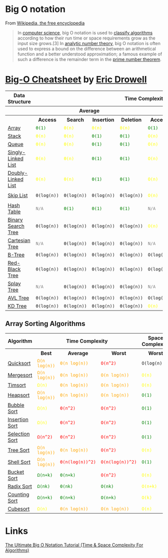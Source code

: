 Big O notation
===
From [Wikipedia, the free encyclopedia](https://en.wikipedia.org/wiki/Big_O_notation)

>In [computer science](https://en.wikipedia.org/wiki/Computer_science), 
>big O notation is used to [classify algorithms](https://en.wikipedia.org/wiki/Computational_complexity_theory) 
>according to how their run time or space requirements grow as the input size grows.[3] 
>In [analytic number theory](https://en.wikipedia.org/wiki/Analytic_number_theory), 
>big O notation is often used to express a bound on the difference between an arithmetical 
>function and a better understood approximation; a famous example of such a difference is 
>the remainder term in the [prime number theorem](https://en.wikipedia.org/wiki/Prime_number_theorem).

[Big-O Cheatsheet](https://www.bigocheatsheet.com/) by [Eric Drowell](https://twitter.com/ericdrowell)
===

<table style="color: table table-bordered table-striped">
    <tr>
      <th>Data Structure</th>
      <th colspan="8">Time Complexity</th>
      <th>Space Complexity</th>
    </tr>
    <tr>
      <th></th>
      <th colspan="4">Average</th>
      <th colspan="4">Worst</th>
      <th>Worst</th>
    </tr>
    <tr>
      <th></th>
      <th>Access</th>
      <th>Search</th>
      <th>Insertion</th>
      <th>Deletion</th>
      <th>Access</th>
      <th>Search</th>
      <th>Insertion</th>
      <th>Deletion</th>
      <th></th>
    </tr>
    <tr>
      <td><a href="http://en.wikipedia.org/wiki/Array_data_structure">Array</a></td>
      <td><code style="color: green">&Theta;(1)</code></td>
      <td><code style="color: yellow">&Theta;(n)</code></td>
      <td><code style="color: yellow">&Theta;(n)</code></td>
      <td><code style="color: yellow">&Theta;(n)</code></td>
      <td><code style="color: green">O(1)</code></td>
      <td><code style="color: yellow">O(n)</code></td>
      <td><code style="color: yellow">O(n)</code></td>
      <td><code style="color: yellow">O(n)</code></td>
      <td><code style="color: yellow">O(n)</code></td>
    </tr>
    <tr>
      <td><a href="http://en.wikipedia.org/wiki/Stack_(abstract_data_type)">Stack</a></td>
      <td><code style="color: yellow">&Theta;(n)</code></td>
      <td><code style="color: yellow">&Theta;(n)</code></td>
      <td><code style="color: green">&Theta;(1)</code></td>
      <td><code style="color: green">&Theta;(1)</code></td>
      <td><code style="color: yellow">O(n)</code></td>
      <td><code style="color: yellow">O(n)</code></td>
      <td><code style="color: green">O(1)</code></td>
      <td><code style="color: green">O(1)</code></td>
      <td><code style="color: yellow">O(n)</code></td>
    </tr>
    <tr>
      <td><a href="http://en.wikipedia.org/wiki/Queue_(abstract_data_type)">Queue</a></td>
      <td><code style="color: yellow">&Theta;(n)</code></td>
      <td><code style="color: yellow">&Theta;(n)</code></td>
      <td><code style="color: green">&Theta;(1)</code></td>
      <td><code style="color: green">&Theta;(1)</code></td>
      <td><code style="color: yellow">O(n)</code></td>
      <td><code style="color: yellow">O(n)</code></td>
      <td><code style="color: green">O(1)</code></td>
      <td><code style="color: green">O(1)</code></td>
      <td><code style="color: yellow">O(n)</code></td>
    </tr>
    <tr>
      <td><a href="http://en.wikipedia.org/wiki/Singly_linked_list#Singly_linked_lists">Singly-Linked List</a></td>
      <td><code style="color: yellow">&Theta;(n)</code></td>
      <td><code style="color: yellow">&Theta;(n)</code></td>
      <td><code style="color: green">&Theta;(1)</code></td>
      <td><code style="color: green">&Theta;(1)</code></td>
      <td><code style="color: yellow">O(n)</code></td>
      <td><code style="color: yellow">O(n)</code></td>
      <td><code style="color: green">O(1)</code></td>
      <td><code style="color: green">O(1)</code></td>
      <td><code style="color: yellow">O(n)</code></td>
    </tr>
    <tr>
      <td><a href="http://en.wikipedia.org/wiki/Doubly_linked_list">Doubly-Linked List</a></td>
      <td><code style="color: yellow">&Theta;(n)</code></td>
      <td><code style="color: yellow">&Theta;(n)</code></td>
      <td><code style="color: green">&Theta;(1)</code></td>
      <td><code style="color: green">&Theta;(1)</code></td>
      <td><code style="color: yellow">O(n)</code></td>
      <td><code style="color: yellow">O(n)</code></td>
      <td><code style="color: green">O(1)</code></td>
      <td><code style="color: green">O(1)</code></td>
      <td><code style="color: yellow">O(n)</code></td>
    </tr>
    <tr>
      <td><a href="http://en.wikipedia.org/wiki/Skip_list">Skip List</a></td>
      <td><code style="color: yellow-green">&Theta;(log(n))</code></td>
      <td><code style="color: yellow-green">&Theta;(log(n))</code></td>
      <td><code style="color: yellow-green">&Theta;(log(n))</code></td>
      <td><code style="color: yellow-green">&Theta;(log(n))</code></td>
      <td><code style="color: yellow">O(n)</code></td>
      <td><code style="color: yellow">O(n)</code></td>
      <td><code style="color: yellow">O(n)</code></td>
      <td><code style="color: yellow">O(n)</code></td>
      <td><code style="color: orange">O(n log(n))</code></td>
    </tr>
    <tr>
      <td><a href="http://en.wikipedia.org/wiki/Hash_table">Hash Table</a></td>
      <td><code style="color: gray">N/A</code></td>
      <td><code style="color: green">&Theta;(1)</code></td>
      <td><code style="color: green">&Theta;(1)</code></td>
      <td><code style="color: green">&Theta;(1)</code></td>
      <td><code style="color: gray">N/A</code></td>
      <td><code style="color: yellow">O(n)</code></td>
      <td><code style="color: yellow">O(n)</code></td>
      <td><code style="color: yellow">O(n)</code></td>
      <td><code style="color: yellow">O(n)</code></td>
    </tr>
    <tr>
      <td><a href="http://en.wikipedia.org/wiki/Binary_search_tree">Binary Search Tree</a></td>
      <td><code style="color: yellow-green">&Theta;(log(n))</code></td>
      <td><code style="color: yellow-green">&Theta;(log(n))</code></td>
      <td><code style="color: yellow-green">&Theta;(log(n))</code></td>
      <td><code style="color: yellow-green">&Theta;(log(n))</code></td>
      <td><code style="color: yellow">O(n)</code></td>
      <td><code style="color: yellow">O(n)</code></td>
      <td><code style="color: yellow">O(n)</code></td>
      <td><code style="color: yellow">O(n)</code></td>
      <td><code style="color: yellow">O(n)</code></td>
    </tr>
    <tr>
      <td><a href="https://en.wikipedia.org/wiki/Cartesian_tree">Cartesian Tree</a></td>
      <td><code style="color: gray">N/A</code></td>
      <td><code style="color: yellow-green">&Theta;(log(n))</code></td>
      <td><code style="color: yellow-green">&Theta;(log(n))</code></td>
      <td><code style="color: yellow-green">&Theta;(log(n))</code></td>
      <td><code style="color: gray">N/A</code></td>
      <td><code style="color: yellow">O(n)</code></td>
      <td><code style="color: yellow">O(n)</code></td>
      <td><code style="color: yellow">O(n)</code></td>
      <td><code style="color: yellow">O(n)</code></td>
    </tr>
    <tr>
      <td><a href="http://en.wikipedia.org/wiki/B_tree">B-Tree</a></td>
      <td><code style="color: yellow-green">&Theta;(log(n))</code></td>
      <td><code style="color: yellow-green">&Theta;(log(n))</code></td>
      <td><code style="color: yellow-green">&Theta;(log(n))</code></td>
      <td><code style="color: yellow-green">&Theta;(log(n))</code></td>
      <td><code style="color: yellow-green">O(log(n))</code></td>
      <td><code style="color: yellow-green">O(log(n))</code></td>
      <td><code style="color: yellow-green">O(log(n))</code></td>
      <td><code style="color: yellow-green">O(log(n))</code></td>
      <td><code style="color: yellow">O(n)</code></td>
    </tr>
    <tr>
      <td><a href="http://en.wikipedia.org/wiki/Red-black_tree">Red-Black Tree</a></td>
      <td><code style="color: yellow-green">&Theta;(log(n))</code></td>
      <td><code style="color: yellow-green">&Theta;(log(n))</code></td>
      <td><code style="color: yellow-green">&Theta;(log(n))</code></td>
      <td><code style="color: yellow-green">&Theta;(log(n))</code></td>
      <td><code style="color: yellow-green">O(log(n))</code></td>
      <td><code style="color: yellow-green">O(log(n))</code></td>
      <td><code style="color: yellow-green">O(log(n))</code></td>
      <td><code style="color: yellow-green">O(log(n))</code></td>
      <td><code style="color: yellow">O(n)</code></td>
    </tr>
    <tr>
      <td><a href="https://en.wikipedia.org/wiki/Splay_tree">Splay Tree</a></td>
      <td><code style="color: gray">N/A</code></td>
      <td><code style="color: yellow-green">&Theta;(log(n))</code></td>
      <td><code style="color: yellow-green">&Theta;(log(n))</code></td>
      <td><code style="color: yellow-green">&Theta;(log(n))</code></td>
      <td><code style="color: gray">N/A</code></td>
      <td><code style="color: yellow-green">O(log(n))</code></td>
      <td><code style="color: yellow-green">O(log(n))</code></td>
      <td><code style="color: yellow-green">O(log(n))</code></td>
      <td><code style="color: yellow">O(n)</code></td>
    </tr>
    <tr>
      <td><a href="http://en.wikipedia.org/wiki/AVL_tree">AVL Tree</a></td>
      <td><code style="color: yellow-green">&Theta;(log(n))</code></td>
      <td><code style="color: yellow-green">&Theta;(log(n))</code></td>
      <td><code style="color: yellow-green">&Theta;(log(n))</code></td>
      <td><code style="color: yellow-green">&Theta;(log(n))</code></td>
      <td><code style="color: yellow-green">O(log(n))</code></td>
      <td><code style="color: yellow-green">O(log(n))</code></td>
      <td><code style="color: yellow-green">O(log(n))</code></td>
      <td><code style="color: yellow-green">O(log(n))</code></td>
      <td><code style="color: yellow">O(n)</code></td>
    </tr>
    <tr>
      <td><a href="http://en.wikipedia.org/wiki/K-d_tree">KD Tree</a></td>
      <td><code style="color: yellow-green">&Theta;(log(n))</code></td>
      <td><code style="color: yellow-green">&Theta;(log(n))</code></td>
      <td><code style="color: yellow-green">&Theta;(log(n))</code></td>
      <td><code style="color: yellow-green">&Theta;(log(n))</code></td>
      <td><code style="color: yellow">O(n)</code></td>
      <td><code style="color: yellow">O(n)</code></td>
      <td><code style="color: yellow">O(n)</code></td>
      <td><code style="color: yellow">O(n)</code></td>
      <td><code style="color: yellow">O(n)</code></td>
    </tr>
</table>

<h2 id="sorting">Array Sorting Algorithms</h2>
<table style="color: table table-bordered table-striped">
    <tr>
      <th>Algorithm</th>
      <th colspan="3">Time Complexity</th>
      <th>Space Complexity</th>
    </tr>
    <tr>
      <th></th>
      <th>Best</th>
      <th>Average</th>
      <th>Worst</th>
      <th>Worst</th>
    </tr>
    <tr>
      <td><a href="http://en.wikipedia.org/wiki/Quicksort">Quicksort</a></td>
      <td><code style="color: orange">&Omega;(n log(n))</code></td>
      <td><code style="color: orange">&Theta;(n log(n))</code></td>
      <td><code style="color: red">O(n^2)</code></td>
      <td><code style="color: yellow-green">O(log(n))</code></td>
    </tr>
    <tr>
      <td><a href="http://en.wikipedia.org/wiki/Merge_sort">Mergesort</a></td>
      <td><code style="color: orange">&Omega;(n log(n))</code></td>
      <td><code style="color: orange">&Theta;(n log(n))</code></td>
      <td><code style="color: orange">O(n log(n))</code></td>
      <td><code style="color: yellow">O(n)</code></td>
    </tr>
    <tr>
      <td><a href="http://en.wikipedia.org/wiki/Timsort">Timsort</a></td>
      <td><code style="color: yellow">&Omega;(n)</code></td>
      <td><code style="color: orange">&Theta;(n log(n))</code></td>
      <td><code style="color: orange">O(n log(n))</code></td>
      <td><code style="color: yellow">O(n)</code></td>
    </tr>
    <tr>
      <td><a href="http://en.wikipedia.org/wiki/Heapsort">Heapsort</a></td>
      <td><code style="color: orange">&Omega;(n log(n))</code></td>
      <td><code style="color: orange">&Theta;(n log(n))</code></td>
      <td><code style="color: orange">O(n log(n))</code></td>
      <td><code style="color: green">O(1)</code></td>
    </tr>
    <tr>
      <td><a href="http://en.wikipedia.org/wiki/Bubble_sort">Bubble Sort</a></td>
      <td><code style="color: yellow">&Omega;(n)</code></td>
      <td><code style="color: red">&Theta;(n^2)</code></td>
      <td><code style="color: red">O(n^2)</code></td>
      <td><code style="color: green">O(1)</code></td>
    </tr>
    <tr>
      <td><a href="http://en.wikipedia.org/wiki/Insertion_sort">Insertion Sort</a></td>
      <td><code style="color: yellow">&Omega;(n)</code></td>
      <td><code style="color: red">&Theta;(n^2)</code></td>
      <td><code style="color: red">O(n^2)</code></td>
      <td><code style="color: green">O(1)</code></td>
    </tr>
    <tr>
      <td><a href="http://en.wikipedia.org/wiki/Selection_sort">Selection Sort</a></td>
      <td><code style="color: red">&Omega;(n^2)</code></td>
      <td><code style="color: red">&Theta;(n^2)</code></td>
      <td><code style="color: red">O(n^2)</code></td>
      <td><code style="color: green">O(1)</code></td>
    </tr>
    <tr>
      <td><a href="https://en.wikipedia.org/wiki/Tree_sort">Tree Sort</a></td>
      <td><code style="color: orange">&Omega;(n log(n))</code></td>
      <td><code style="color: orange">&Theta;(n log(n))</code></td>
      <td><code style="color: red">O(n^2)</code></td>
      <td><code style="color: yellow">O(n)</code></td>
    </tr>
    <tr>
      <td><a href="http://en.wikipedia.org/wiki/Shellsort">Shell Sort</a></td>
      <td><code style="color: orange">&Omega;(n log(n))</code></td>
      <td><code style="color: red">&Theta;(n(log(n))^2)</code></td>
      <td><code style="color: red">O(n(log(n))^2)</code></td>
      <td><code style="color: green">O(1)</code></td>
    </tr>
    <tr>
      <td><a rel="tooltip" title="Only for integers. k is a number of buckets" href="http://en.wikipedia.org/wiki/Bucket_sort">Bucket Sort</a></td>
      <td><code style="color: green">&Omega;(n+k)</code></td>
      <td><code style="color: green">&Theta;(n+k)</code></td>
      <td><code style="color: red">O(n^2)</code></td>
      <td><code style="color: yellow">O(n)</code></td>
    </tr>
    <tr>
      <td><a rel="tooltip" title="Constant number of digits 'k'" href="http://en.wikipedia.org/wiki/Radix_sort">Radix Sort</a></td>
      <td><code style="color: green">&Omega;(nk)</code></td>
      <td><code style="color: green">&Theta;(nk)</code></td>
      <td><code style="color: green">O(nk)</code></td>
      <td><code style="color: yellow">O(n+k)</code></td>
    </tr>
    <tr>
      <td><a rel="tooltip" title="Difference between maximum and minimum number 'k'" href="https://en.wikipedia.org/wiki/Counting_sort">Counting Sort</a></td>
      <td><code style="color: green">&Omega;(n+k)</code></td>
      <td><code style="color: green">&Theta;(n+k)</code></td>
      <td><code style="color: green">O(n+k)</code></td>
      <td><code style="color: yellow">O(k)</code></td>
    </tr>
    <tr>
      <td><a href="https://en.wikipedia.org/wiki/Cubesort">Cubesort</a></td>
      <td><code style="color: yellow">&Omega;(n)</code></td>
      <td><code style="color: orange">&Theta;(n log(n))</code></td>
      <td><code style="color: orange">O(n log(n))</code></td>
      <td><code style="color: yellow">O(n)</code></td>
   </tr>
</table>

Links
===
[The Ultimate Big O Notation Tutorial (Time & Space Complexity For Algorithms)
](https://www.youtube.com/watch?v=waPQP2TDOGE)